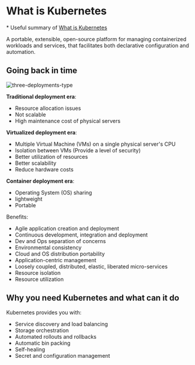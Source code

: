 # What is Kubernetes

\* Useful summary of [What is Kubernetes](https://kubernetes.io/docs/concepts/overview/what-is-kubernetes/)

A portable, extensible, open-source platform for managing containerized workloads and services, that facilitates both declarative configuration and automation.

## Going back in time

![three-deployments-type](https://d33wubrfki0l68.cloudfront.net/26a177ede4d7b032362289c6fccd448fc4a91174/eb693/images/docs/container_evolution.svg)

**Traditional deployment era**:

- Resource allocation issues
- Not scalable
- High maintenance cost of physical servers

**Virtualized deployment era**:

- Multiple Virtual Machine (VMs) on a single physical server's CPU
- Isolation between VMs (Provide a level of security)
- Better utilization of resources
- Better scalability
- Reduce hardware costs

**Container deployment era**:

- Operating System (OS) sharing
- lightweight
- Portable

Benefits:

- Agile application creation and deployment
- Continuous development, integration and deployment
- Dev and Ops separation of concerns
- Environmental consistency
- Cloud and OS distribution portability
- Application-centric management
- Loosely coupled, distributed, elastic, liberated micro-services
- Resource isolation
- Resource utilization

## Why you need Kubernetes and what can it do

Kubernetes provides you with:

- Service discovery and load balancing
- Storage orchestration
- Automated rollouts and rollbacks
- Automatic bin packing
- Self-healing
- Secret and configuration management
